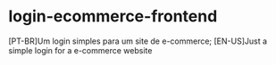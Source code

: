 # login-ecommerce-frontend
[PT-BR]Um login simples para um site de e-commerce;
[EN-US]Just a simple login for a e-commerce website

